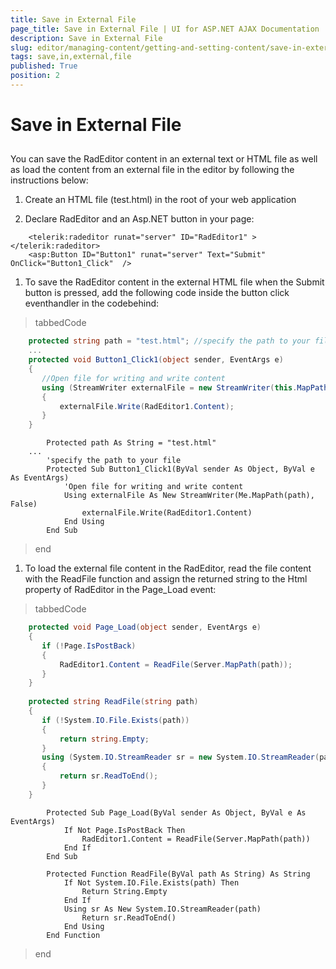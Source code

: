 ```yaml
---
title: Save in External File
page_title: Save in External File | UI for ASP.NET AJAX Documentation
description: Save in External File
slug: editor/managing-content/getting-and-setting-content/save-in-external-file
tags: save,in,external,file
published: True
position: 2
---
```


# Save in External File



## 

You can save the RadEditor content in an external text or HTML file as well as load the content from an external file in the editor by following the instructions below:

1. Create an HTML file (test.html) in the root of your web application

1. Declare RadEditor and an Asp.NET button in your page:

````ASPNET
	<telerik:radeditor runat="server" ID="RadEditor1" ></telerik:radeditor>
	<asp:Button ID="Button1" runat="server" Text="Submit" OnClick="Button1_Click"  /> 
````



1. To save the RadEditor content in the external HTML file when the Submit button is pressed, add the following code inside the button click eventhandler in the codebehind:

>tabbedCode

````C#
	protected string path = "test.html"; //specify the path to your file
	...
	protected void Button1_Click1(object sender, EventArgs e)
	{
	   //Open file for writing and write content
	   using (StreamWriter externalFile = new StreamWriter(this.MapPath(path), false))
	   {
	       externalFile.Write(RadEditor1.Content);
	   }
	} 
````
````VB.NET
		Protected path As String = "test.html"
	...
		'specify the path to your file
		Protected Sub Button1_Click1(ByVal sender As Object, ByVal e As EventArgs)
			'Open file for writing and write content
			Using externalFile As New StreamWriter(Me.MapPath(path), False)
				externalFile.Write(RadEditor1.Content)
			End Using
		End Sub
````
>end

1. To load the external file content in the RadEditor, read the file content with the ReadFile function and assign the returned string to the Html property of RadEditor in the Page_Load event:

>tabbedCode

````C#
	protected void Page_Load(object sender, EventArgs e)
	{
	   if (!Page.IsPostBack)
	   {
	       RadEditor1.Content = ReadFile(Server.MapPath(path));
	   }
	}
	
	protected string ReadFile(string path)
	{
	   if (!System.IO.File.Exists(path))
	   {
	       return string.Empty;
	   }
	   using (System.IO.StreamReader sr = new System.IO.StreamReader(path))
	   {
	       return sr.ReadToEnd();
	   }
	} 
````
````VB.NET
		Protected Sub Page_Load(ByVal sender As Object, ByVal e As EventArgs)
			If Not Page.IsPostBack Then
				RadEditor1.Content = ReadFile(Server.MapPath(path))
			End If
		End Sub
	
		Protected Function ReadFile(ByVal path As String) As String
			If Not System.IO.File.Exists(path) Then
				Return String.Empty
			End If
			Using sr As New System.IO.StreamReader(path)
				Return sr.ReadToEnd()
			End Using
		End Function
````
>end


